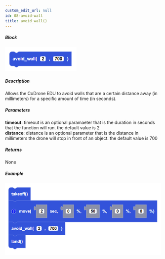 ```yaml
---
custom_edit_url: null
id: 08-avoid-wall
title: avoid_wall()
---
```


##### Block

![avoid wall image](avoid_wall.PNG)

##### Description

Allows the CoDrone EDU to avoid walls that are a certain distance away (in millimeters) for a specific amount of time (in seconds).

##### Parameters
**timeout**: timeout is an optional paramaeter that is the duration in seconds that the function will run. the default value is 2 <br />
**distance**: distance is an optional parameter that is the distance in millimeters the drone will stop in front of an object. the default value is 700 <br />

##### Returns

None

##### Example

![go at power example](avoid_wall_example.PNG)
